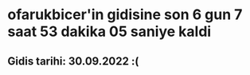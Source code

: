 # ofarukbicer'in gidisine son 6 gun 7 saat 53 dakika 05 saniye kaldi

## Gidis tarihi: 30.09.2022 :(